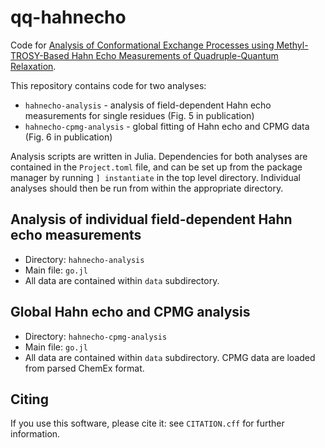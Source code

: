 # qq-hahnecho

Code for [Analysis of Conformational Exchange Processes using Methyl-TROSY-Based Hahn Echo Measurements of Quadruple-Quantum Relaxation](https://mr.copernicus.org/preprints/mr-2021-60/).

This repository contains code for two analyses:
* `hahnecho-analysis` - analysis of field-dependent Hahn echo measurements for single residues (Fig. 5 in publication)
* `hahnecho-cpmg-analysis` - global fitting of Hahn echo and CPMG data (Fig. 6 in publication)

Analysis scripts are written in Julia. Dependencies for both analyses are contained in the `Project.toml` file, and can be set up from the package manager by running `] instantiate` in the top level directory. Individual analyses should then be run from within the appropriate directory.


## Analysis of individual field-dependent Hahn echo measurements

* Directory: `hahnecho-analysis`
* Main file: `go.jl`
* All data are contained within `data` subdirectory.


## Global Hahn echo and CPMG analysis

* Directory: `hahnecho-cpmg-analysis`
* Main file: `go.jl`
* All data are contained within `data` subdirectory. CPMG data are loaded from parsed ChemEx format.


## Citing

If you use this software, please cite it: see `CITATION.cff` for further information.
